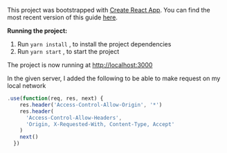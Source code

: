 This project was bootstrapped with [Create React App](https://github.com/facebookincubator/create-react-app).
You can find the most recent version of this guide [here](https://github.com/facebookincubator/create-react-app/blob/master/packages/react-scripts/template/README.md).

**Running the project:**

1.  Run `yarn install` , to install the project dependencies
2.  Run `yarn start` , to start the project

The project is now running at [http://localhost:3000](http://localhost:3000)

In the given server, I added the following to be able to make request on my local network

```javascript
.use(function(req, res, next) {
    res.header('Access-Control-Allow-Origin', '*')
    res.header(
      'Access-Control-Allow-Headers',
      'Origin, X-Requested-With, Content-Type, Accept'
    )
    next()
  })
```
